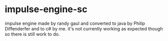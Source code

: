 # impulse-engine-sc
impulse engine made by randy gaul and converted to java by Philip Diffenderfer and to c# by me. it's not currently working as expected though so there is still work to do.

